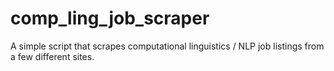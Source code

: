 # comp_ling_job_scraper
A simple script that scrapes computational linguistics / NLP job listings from a few different sites.
